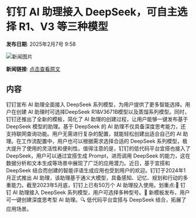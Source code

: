 # ​钉钉 AI 助理接入 DeepSeek，可自主选择 R1、V3 等三种模型

**发布日期**: 2025年2月7号 9:58

![新闻图片](https://upload.chinaz.com/2025/0207/6387451907232719595336131.png)

**新闻链接**: [点击查看原文](https://www.aibase.com/zh/news/15126)

## 内容

钉钉宣布 AI 助理全面接入 DeepSeek 系列模型，为用户提供了更多智能选择。用户在创建 AI 助理时可选择DeepSeek R1&V3671B模型以及蒸馏系列模型。同时，钉钉还推出了全新的模板，简化了 AI 助理的创建过程，让用户能够一键发布基于 DeepSeek 模型的助理。基于 DeepSeek 的 AI 助理不仅具备深度思考能力，还支持联网查询功能。用户无需进行复杂的配置，就能轻松创建出适合自己的 AI 助理。在工作流配置中，用户也可以根据需求选择合适的 DeepSeek 系列模型，极大提升了使用的灵活性和便利性。值得注意的是，钉钉的低代码平台宜搭也接入了 DeepSeek，用户可以通过宜搭生成 Prompt，进而调用 DeepSeek 的能力，这在数据分析和文本生成等场景中展现了广泛的应用潜力。近日，基于宜搭和 DeepSeek 结合而创建的智能评语生成应用也受到用户的欢迎。钉钉于2024年1月正式推出 AI 助理，该助理基于通义大模型，具备感知、记忆、规划和行动的多重能力。截至2023年5月底，钉钉上已有50万个 AI 助理投入使用。划重点:🌟 钉钉 AI 助理接入 DeepSeek 系列模型，用户可选择多种型号。🚀 新模板发布，用户可一键创建深度思考型 AI 助理。🔍 低代码平台宜搭与 DeepSeek 结合，拓展了应用场景。
